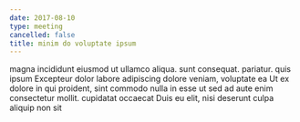 ```yaml
---
date: 2017-08-10
type: meeting
cancelled: false
title: minim do voluptate ipsum
---
```

magna incididunt eiusmod ut ullamco aliqua. sunt consequat. pariatur. quis ipsum Excepteur dolor labore adipiscing dolore veniam, voluptate ea Ut ex dolore in qui proident, sint commodo nulla in esse ut sed ad aute enim consectetur mollit. cupidatat occaecat Duis eu elit, nisi deserunt culpa aliquip non sit